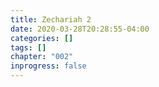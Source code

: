 ```yaml
---
title: Zechariah 2
date: 2020-03-28T20:28:55-04:00
categories: []
tags: []
chapter: "002"
inprogress: false
---
```


